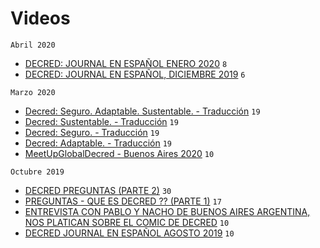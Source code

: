 # Videos

`Abril 2020`

- [DECRED: JOURNAL EN ESPAÑOL ENERO 2020](https://youtu.be/kxIo17L2ipY) `8`
- [DECRED: JOURNAL EN ESPAÑOL, DICIEMBRE 2019](https://youtu.be/FLDtrRid42Y) `6`

`Marzo 2020`

- [Decred: Seguro. Adaptable. Sustentable. - Traducción](https://youtu.be/4zuFqs5QVkE) `19`
- [Decred: Sustentable. - Traducción](https://youtu.be/i43J2dC351I) `19`
- [Decred: Seguro. - Traducción](https://youtu.be/cXmj4N5slbw) `19`
- [Decred: Adaptable. - Traducción](https://youtu.be/uX9fZVGdK5I) `19`
- [MeetUpGlobalDecred - Buenos Aires 2020](https://youtu.be/3cEQefoyQS0) `10`

`Octubre 2019`

- [DECRED PREGUNTAS (PARTE 2)](https://youtu.be/R0Jh32CxDXQ) `30`
- [PREGUNTAS - QUE ES DECRED ?? (PARTE 1)](https://youtu.be/WOMbJQMOcWA) `17`
- [ENTREVISTA CON PABLO Y NACHO DE BUENOS AIRES ARGENTINA, NOS PLATICAN SOBRE EL COMIC DE DECRED](https://youtu.be/1dRqwEChj2Y) `10`
- [DECRED JOURNAL EN ESPAÑOL AGOSTO 2019](https://youtu.be/3YI5URKkgIw) `10`
